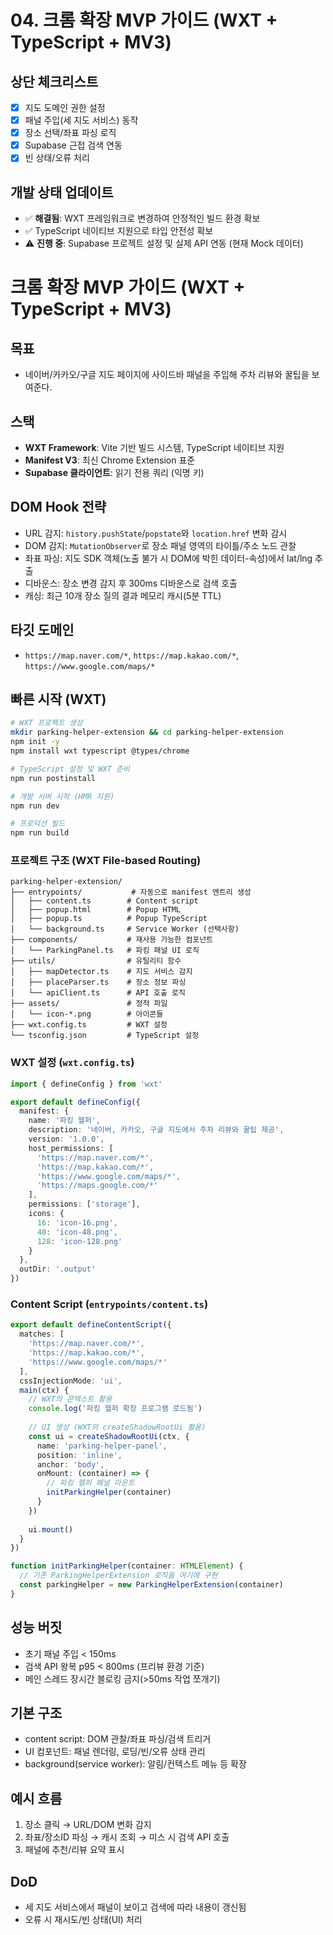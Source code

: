 # 04. 크롬 확장 MVP 가이드 (WXT + TypeScript + MV3)

## 상단 체크리스트
- [x] 지도 도메인 권한 설정
- [x] 패널 주입(세 지도 서비스) 동작
- [x] 장소 선택/좌표 파싱 로직
- [x] Supabase 근접 검색 연동
- [x] 빈 상태/오류 처리

## 개발 상태 업데이트
- ✅ **해결됨**: WXT 프레임워크로 변경하여 안정적인 빌드 환경 확보
- ✅ TypeScript 네이티브 지원으로 타입 안전성 확보
- ⚠️ **진행 중**: Supabase 프로젝트 설정 및 실제 API 연동 (현재 Mock 데이터)

# 크롬 확장 MVP 가이드 (WXT + TypeScript + MV3)

## 목표
- 네이버/카카오/구글 지도 페이지에 사이드바 패널을 주입해 주차 리뷰와 꿀팁을 보여준다.

## 스택
- **WXT Framework**: Vite 기반 빌드 시스템, TypeScript 네이티브 지원
- **Manifest V3**: 최신 Chrome Extension 표준
- **Supabase 클라이언트**: 읽기 전용 쿼리 (익명 키)

## DOM Hook 전략
- URL 감지: `history.pushState`/`popstate`와 `location.href` 변화 감시
- DOM 감지: `MutationObserver`로 장소 패널 영역의 타이틀/주소 노드 관찰
- 좌표 파싱: 지도 SDK 객체(노출 불가 시 DOM에 박힌 데이터-속성)에서 lat/lng 추출
- 디바운스: 장소 변경 감지 후 300ms 디바운스로 검색 호출
- 캐싱: 최근 10개 장소 질의 결과 메모리 캐시(5분 TTL)

## 타깃 도메인
- `https://map.naver.com/*`, `https://map.kakao.com/*`, `https://www.google.com/maps/*`

## 빠른 시작 (WXT)
```bash
# WXT 프로젝트 생성
mkdir parking-helper-extension && cd parking-helper-extension
npm init -y
npm install wxt typescript @types/chrome

# TypeScript 설정 및 WXT 준비
npm run postinstall

# 개발 서버 시작 (HMR 지원)
npm run dev

# 프로덕션 빌드
npm run build
```

### 프로젝트 구조 (WXT File-based Routing)
```
parking-helper-extension/
├── entrypoints/           # 자동으로 manifest 엔트리 생성
│   ├── content.ts        # Content script
│   ├── popup.html        # Popup HTML
│   ├── popup.ts          # Popup TypeScript
│   └── background.ts     # Service Worker (선택사항)
├── components/           # 재사용 가능한 컴포넌트
│   └── ParkingPanel.ts   # 파킹 패널 UI 로직
├── utils/                # 유틸리티 함수
│   ├── mapDetector.ts    # 지도 서비스 감지
│   ├── placeParser.ts    # 장소 정보 파싱
│   └── apiClient.ts      # API 호출 로직
├── assets/               # 정적 파일
│   └── icon-*.png        # 아이콘들
├── wxt.config.ts         # WXT 설정
└── tsconfig.json         # TypeScript 설정
```

### WXT 설정 (`wxt.config.ts`)
```ts
import { defineConfig } from 'wxt'

export default defineConfig({
  manifest: {
    name: '파킹 헬퍼',
    description: '네이버, 카카오, 구글 지도에서 주차 리뷰와 꿀팁 제공',
    version: '1.0.0',
    host_permissions: [
      'https://map.naver.com/*',
      'https://map.kakao.com/*',
      'https://www.google.com/maps/*',
      'https://maps.google.com/*'
    ],
    permissions: ['storage'],
    icons: {
      16: 'icon-16.png',
      48: 'icon-48.png', 
      128: 'icon-128.png'
    }
  },
  outDir: '.output'
})
```

### Content Script (`entrypoints/content.ts`)
```ts
export default defineContentScript({
  matches: [
    'https://map.naver.com/*',
    'https://map.kakao.com/*', 
    'https://www.google.com/maps/*'
  ],
  cssInjectionMode: 'ui',
  main(ctx) {
    // WXT의 콘텍스트 활용
    console.log('파킹 헬퍼 확장 프로그램 로드됨')
    
    // UI 생성 (WXT의 createShadowRootUi 활용)
    const ui = createShadowRootUi(ctx, {
      name: 'parking-helper-panel',
      position: 'inline',
      anchor: 'body',
      onMount: (container) => {
        // 파킹 헬퍼 패널 마운트
        initParkingHelper(container)
      }
    })
    
    ui.mount()
  }
})

function initParkingHelper(container: HTMLElement) {
  // 기존 ParkingHelperExtension 로직을 여기에 구현
  const parkingHelper = new ParkingHelperExtension(container)
}
```

## 성능 버짓
- 초기 패널 주입 < 150ms
- 검색 API 왕복 p95 < 800ms (프리뷰 환경 기준)
- 메인 스레드 장시간 블로킹 금지(>50ms 작업 쪼개기)

## 기본 구조
- content script: DOM 관찰/좌표 파싱/검색 트리거
- UI 컴포넌트: 패널 렌더링, 로딩/빈/오류 상태 관리
- background(service worker): 알림/컨텍스트 메뉴 등 확장

## 예시 흐름
1) 장소 클릭 → URL/DOM 변화 감지
2) 좌표/장소ID 파싱 → 캐시 조회 → 미스 시 검색 API 호출
3) 패널에 추천/리뷰 요약 표시

## DoD
- 세 지도 서비스에서 패널이 보이고 검색에 따라 내용이 갱신됨
- 오류 시 재시도/빈 상태(UI) 처리
